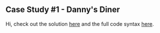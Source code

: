 ## Case Study #1 - Danny's Diner

Hi, check out the solution [here](https://github.com/katiehuangx/8-Week-SQL-Challenge/blob/main/Case%20Study%20%231%20-%20Danny's%20Diner/Solution.md) and the full code syntax [here](https://github.com/katiehuangx/8-Week-SQL-Challenge/blob/main/Case%20Study%20%231%20-%20Danny's%20Diner/week1dannysdiner.sql).
